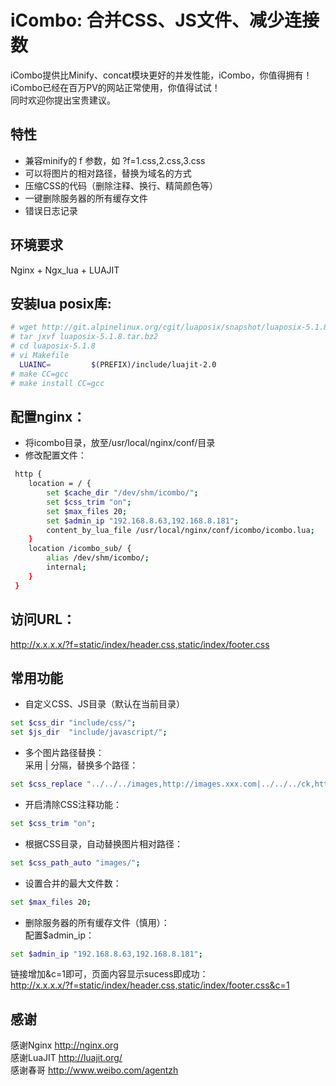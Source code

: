 # iCombo: 合并CSS、JS文件、减少连接数
iCombo提供比Minify、concat模块更好的并发性能，iCombo，你值得拥有！    
iCombo已经在百万PV的网站正常使用，你值得试试！  
同时欢迎你提出宝贵建议。 

## 特性
* 兼容minify的 f 参数，如 ?f=1.css,2.css,3.css  
* 可以将图片的相对路径，替换为域名的方式   
* 压缩CSS的代码（删除注释、换行、精简颜色等）  
* 一键删除服务器的所有缓存文件  
* 错误日志记录

## 环境要求
Nginx + Ngx_lua + LUAJIT  

## 安装lua posix库:  
```bash
# wget http://git.alpinelinux.org/cgit/luaposix/snapshot/luaposix-5.1.8.tar.bz2
# tar jxvf luaposix-5.1.8.tar.bz2
# cd luaposix-5.1.8
# vi Makefile
  LUAINC=         $(PREFIX)/include/luajit-2.0
# make CC=gcc
# make install CC=gcc
```

## 配置nginx：  
* 将icombo目录，放至/usr/local/nginx/conf/目录  
* 修改配置文件：  
```bash
 http {
    location = / {
        set $cache_dir "/dev/shm/icombo/";
        set $css_trim "on";
        set $max_files 20;
        set $admin_ip "192.168.8.63,192.168.8.181";
        content_by_lua_file /usr/local/nginx/conf/icombo/icombo.lua;
    }
    location /icombo_sub/ {
        alias /dev/shm/icombo/;
        internal;
    }
 }
```
## 访问URL：  
http://x.x.x.x/?f=static/index/header.css,static/index/footer.css

## 常用功能  
* 自定义CSS、JS目录（默认在当前目录）
```bash
set $css_dir "include/css/";
set $js_dir  "include/javascript/";
```
* 多个图片路径替换：  
采用 | 分隔，替换多个路径：  
```bash
set $css_replace "../../../images,http://images.xxx.com|../../../ck,http://images.xxx.com";
```
* 开启清除CSS注释功能：
```bash
set $css_trim "on";
```
* 根据CSS目录，自动替换图片相对路径：
```bash
set $css_path_auto "images/";
```
* 设置合并的最大文件数：
```bash
set $max_files 20;
```
* 删除服务器的所有缓存文件（慎用）：  
配置$admin_ip：
```bash
set $admin_ip "192.168.8.63,192.168.8.181";  
```
链接增加&c=1即可，页面内容显示sucess即成功：  
http://x.x.x.x/?f=static/index/header.css,static/index/footer.css&c=1

## 感谢 
感谢Nginx   http://nginx.org  
感谢LuaJIT  http://luajit.org/  
感谢春哥    http://www.weibo.com/agentzh
